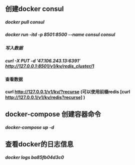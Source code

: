 ## 创建docker consul
##### docker pull consul
##### docker run -itd -p 8501:8500 --name consul consul

##### 写入数据
##### curl  -X  PUT  -d  '47.106.243.13:6391'  http://127.0.0.1:8501/v1/kv/redis_cluster/1

#### 查看数据
#### curl http://127.0.0.1/v1/kv/?recurse (可以使用前缀redis [curl http://127.0.0.1/v1/kv/redis?recurse] )

## docker-compose 创建容器命令
##### docker-compose up -d

## 查看docker的日志信息
##### docker logs ba85fb04d3c0